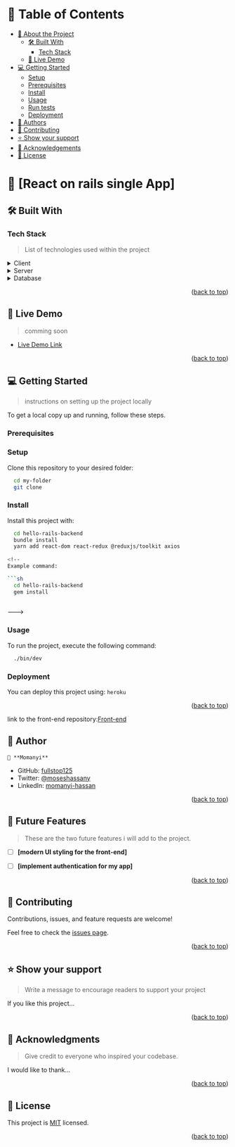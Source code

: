 <!-- TABLE OF CONTENTS -->

# 📗 Table of Contents

- [📖 About the Project](#about-project)
  - [🛠 Built With](#built-with)
    - [Tech Stack](#tech-stack)
  - [🚀 Live Demo](#live-demo)
- [💻 Getting Started](#getting-started)
  - [Setup](#setup)
  - [Prerequisites](#prerequisites)
  - [Install](#install)
  - [Usage](#usage)
  - [Run tests](#run-tests)
  - [Deployment](#triangular_flag_on_post-deployment)
- [👥 Authors](#authors)
- [🤝 Contributing](#contributing)
- [⭐️ Show your support](#support)
- [🙏 Acknowledgements](#acknowledgements)
- [📝 License](#license)

<!-- PROJECT DESCRIPTION -->

# 📖 [React on rails single App] <a name="about-project"></a>

## 🛠 Built With <a name="built-with"></a>

### Tech Stack <a name="tech-stack"></a>

> List of technologies used within the project

<details>
  <summary>Client</summary>
  <ul>
    <li><a href="https://reactjs.org/">React.js</a></li>
  </ul>
</details>

<details>
  <summary>Server</summary>
  <ul>
    <li><a href="https://expressjs.com/">Express.js</a></li>
  </ul>
</details>

<details>
<summary>Database</summary>
  <ul>
    <li><a href="https://www.postgresql.org/">PostgreSQL</a></li>
  </ul>
</details>

<!-- Features -->

<p align="right">(<a href="#readme-top">back to top</a>)</p>

<!-- LIVE DEMO -->

## 🚀 Live Demo <a name="live-demo"></a>

> comming soon

- [Live Demo Link](https://yourdeployedapplicationlink.com)

<p align="right">(<a href="#readme-top">back to top</a>)</p>

<!-- GETTING STARTED -->

## 💻 Getting Started <a name="getting-started"></a>

> instructions on setting up the project locally

To get a local copy up and running, follow these steps.

### Prerequisites
   ### Setup

Clone this repository to your desired folder:

```sh
  cd my-folder
  git clone
```

   ### Install
   

Install this project with:
```sh
  cd hello-rails-backend
  bundle install
  yarn add react-dom react-redux @reduxjs/toolkit axios
   
<!--
Example command:

```sh
  cd hello-rails-backend
  gem install
  
```
--->

   ### Usage

To run the project, execute the following command:

```sh
  ./bin/dev
```
<!--
Example command:

```sh
  rails server
```
--->
### Deployment

You can deploy this project using: `heroku`

<!--
Example:

```sh

```
 -->

<p align="right">(<a href="#readme-top">back to top</a>)</p>

link to the front-end repository:[Front-end](https://github.com/fullstop125/hello-react-front-end)

<!-- AUTHORS -->

## 👥 Author <a name="authors"></a>


    👤 **Momanyi**
    
- GitHub: [fullstop125](https://github.com/githubhandle)
- Twitter: [@moseshassany](https://twitter.com/twitterhandle)
- LinkedIn: [momanyi-hassan](https://linkedin.com/in/linkedinhandle)

<p align="right">(<a href="#readme-top">back to top</a>)</p>

<!-- FUTURE FEATURES -->

## 🔭 Future Features <a name="future-features"></a>

> These are the two future features i will add to the project.

- [ ] **[modern UI styling for the front-end]**
- [ ] **[implement authentication for my app]**


<p align="right">(<a href="#readme-top">back to top</a>)</p>


<!-- CONTRIBUTING -->

## 🤝 Contributing <a name="contributing"></a>

Contributions, issues, and feature requests are welcome!

Feel free to check the [issues page](../../issues/).

<p align="right">(<a href="#readme-top">back to top</a>)</p>

<!-- SUPPORT -->

## ⭐️ Show your support <a name="support"></a>

> Write a message to encourage readers to support your project

If you like this project...

<p align="right">(<a href="#readme-top">back to top</a>)</p>

<!-- ACKNOWLEDGEMENTS -->

## 🙏 Acknowledgments <a name="acknowledgements"></a>

> Give credit to everyone who inspired your codebase.

I would like to thank...

<p align="right">(<a href="#readme-top">back to top</a>)</p>


<!-- LICENSE -->

## 📝 License <a name="license"></a>

This project is [MIT](./MIT.md) licensed.

<p align="right">(<a href="#readme-top">back to top</a>)</p>
